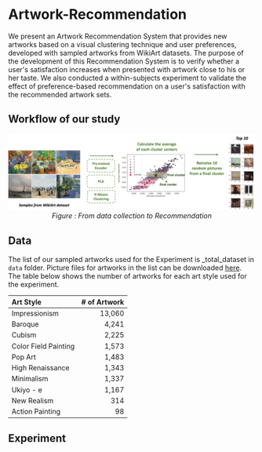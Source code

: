 # Artwork-Recommendation
We present an Artwork Recommendation System that provides new artworks based on a visual clustering technique and user preferences, developed with sampled artworks from WikiArt datasets. The purpose of the development of this Recommendation System is to verify whether a user's satisfaction increases when presented with artwork close to his or her taste. We also conducted a within-subjects experiment to validate the effect of preference-based recommendation on a user's satisfaction with the recommended artwork sets.


## Workflow of our study
<p align="center">
<img src="assets/workflow.png" width="700"><br>
<em> Figure : From data collection to Recommendation </em>
</p>


## Data
The list of our sampled artworks used for the Experiment is _total_dataset in ```data``` folder. Picture files for artworks in the list can be downloaded [here](https://github.com/cs-chan/ArtGAN/tree/master/WikiArt%20Dataset).
The table below shows the number of artworks for each art style used for the experiment.

|  Art Style                 |   # of Artwork |
|:---------------------------|---------------:|
| Impressionism              |         13,060 |
| Baroque                    |          4,241 |
| Cubism                     |          2,225 |
| Color Field Painting       |          1,573 |
| Pop Art                    |          1,483 |
| High Renaissance           |          1,343 |
| Minimalism                 |          1,337 |
| Ukiyo - e                  |          1,167 |
| New Realism                |            314 |
| Action Painting            |             98 |


## Experiment


